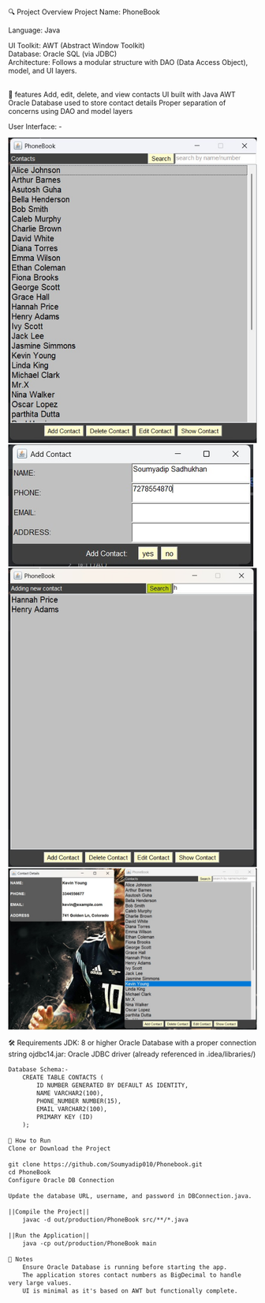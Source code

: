 🔍 Project Overview
Project Name: PhoneBook

Language: Java

UI Toolkit: AWT (Abstract Window Toolkit)<br>
Database: Oracle SQL (via JDBC)<br>
Architecture: Follows a modular structure with DAO (Data Access Object), model, and UI layers.<br><br>
<p>
🧠 features
    Add, edit, delete, and view contacts
    UI built with Java AWT
    Oracle Database used to store contact details
    Proper separation of concerns using DAO and model layers
</p>

User Interface: -
<br>

![PhoneBook Home Page](images/1.jpg)
![Add panel](images/2.jpg)
![Search](images/3.jpg)
![Viewing_Contact](images/4.jpg)

<p>
    🛠 Requirements
        JDK: 8 or higher
        Oracle Database with a proper connection string
        ojdbc14.jar: Oracle JDBC driver (already referenced in .idea/libraries/)
    
    Database Schema:-
        CREATE TABLE CONTACTS (
            ID NUMBER GENERATED BY DEFAULT AS IDENTITY,
            NAME VARCHAR2(100),
            PHONE_NUMBER NUMBER(15),
            EMAIL VARCHAR2(100),
            PRIMARY KEY (ID)
        );
    
    🚀 How to Run
    Clone or Download the Project
    
    git clone https://github.com/Soumyadip010/Phonebook.git
    cd PhoneBook
    Configure Oracle DB Connection
    
    Update the database URL, username, and password in DBConnection.java.
    
    ||Compile the Project||
        javac -d out/production/PhoneBook src/**/*.java
    
    ||Run the Application||
        java -cp out/production/PhoneBook main
    
    📌 Notes
        Ensure Oracle Database is running before starting the app.
        The application stores contact numbers as BigDecimal to handle very large values.
        UI is minimal as it's based on AWT but functionally complete.
</p>
